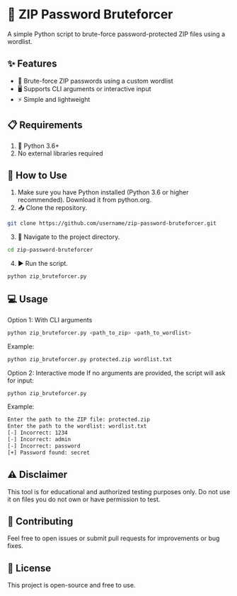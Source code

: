 # 🔐 ZIP Password Bruteforcer
A simple Python script to brute-force password-protected ZIP files using a wordlist.


## ✨ Features
- 🔑 Brute-force ZIP passwords using a custom wordlist
- 🖥️ Supports CLI arguments or interactive input
- ⚡ Simple and lightweight

## 📋 Requirements
1. 🐍 Python 3.6+
2. No external libraries required

## 🚀 How to Use
1. Make sure you have Python installed (Python 3.6 or higher recommended). Download it from python.org.
2. 📥 Clone the repository.
```bash
git clone https://github.com/username/zip-password-bruteforcer.git
```
3. 📂 Navigate to the project directory.
```bash
cd zip-password-bruteforcer
```
4. ▶️ Run the script.
```bash
python zip_bruteforcer.py
```

## 💻 Usage
Option 1: With CLI arguments
```bash
python zip_bruteforcer.py <path_to_zip> <path_to_wordlist>
```
Example:
```bash
python zip_bruteforcer.py protected.zip wordlist.txt
```

Option 2: Interactive mode
If no arguments are provided, the script will ask for input:
```bash
python zip_bruteforcer.py
```
Example:
```bash
Enter the path to the ZIP file: protected.zip
Enter the path to the wordlist: wordlist.txt
[-] Incorrect: 1234
[-] Incorrect: admin
[-] Incorrect: password
[+] Password found: secret
```

## ⚠️ Disclaimer
This tool is for educational and authorized testing purposes only.
Do not use it on files you do not own or have permission to test.

## 🤝 Contributing
Feel free to open issues or submit pull requests for improvements or bug fixes.

## 📜 License
This project is open-source and free to use.
